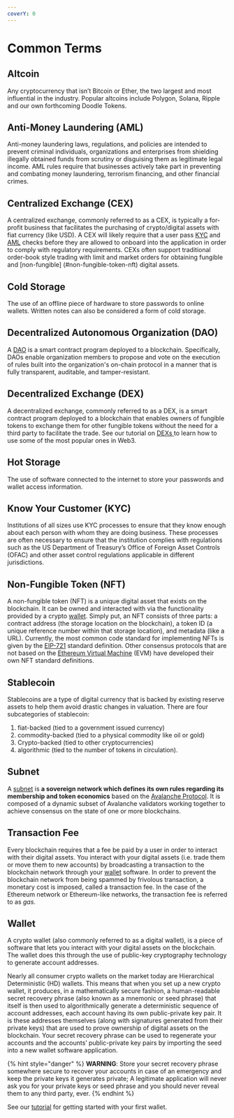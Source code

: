 ```yaml
---
coverY: 0
---
```


# Common Terms

## Altcoin

Any cryptocurrency that isn’t Bitcoin or Ether, the two largest and most influential in the industry. Popular altcoins include Polygon, Solana, Ripple and our own forthcoming Doodle Tokens.

## Anti-Money Laundering (AML)

Anti-money laundering laws, regulations, and policies are intended to prevent criminal individuals, organizations and enterprises from shielding illegally obtained funds from scrutiny or disguising them as legitimate legal income. AML rules require that businesses actively take part in preventing and combating money laundering, terrorism financing, and other financial crimes.

## Centralized Exchange (CEX)

A centralized exchange, commonly referred to as a CEX, is typically a for-profit business that facilitates the purchasing of crypto/digital assets with fiat currency (like USD). A
CEX will likely require that a user pass [KYC](#know-your-customer-kyc) and [AML](#anti-money-laundering-aml) checks before they are allowed to onboard into the application in 
order to comply with regulatory requirements. CEXs often support traditional order-book style trading with limit and market orders for obtaining fungible and [non-fungible]
(#non-fungible-token-nft) digital assets. 

## Cold Storage

The use of an offline piece of hardware to store passwords to online wallets. Written notes can also be considered a form of cold storage.

## Decentralized Autonomous Organization (DAO)

A [DAO](https://en.wikipedia.org/wiki/Decentralized\_autonomous\_organization) is a smart contract program deployed to a blockchain. Specifically, DAOs enable organization 
members to propose and vote on the execution of rules built into the organization's on-chain protocol in a manner that is fully transparent, auditable, and tamper-resistant.

## Decentralized Exchange (DEX)

A decentralized exchange, commonly referred to as a DEX, is a smart contract program deployed to a blockchain that enables owners of fungible tokens to exchange them for other fungible tokens without the need for a third party to facilitate the trade. See our tutorial on [DEXs ](tutorials/how-do-i-use-a-dex.md)to learn how to use some of the most popular ones in Web3.

## Hot Storage

The use of software connected to the internet to store your passwords and wallet access information.

## Know Your Customer (KYC)

Institutions of all sizes use KYC processes to ensure that they know enough about each person with whom they are doing business. These processes are often necessary to ensure that the institution complies with regulations such as the US Department of Treasury’s Office of Foreign Asset Controls (OFAC) and other asset control regulations applicable in different jurisdictions.

## Non-Fungible Token (NFT)

A non-fungible token (NFT) is a unique digital asset that exists on the blockchain. It can be owned and interacted with via the functionality provided by a crypto [wallet](COMMON.md#wallet). Simply put, an NFT consists of three parts: a contract address (the storage location on the blockchain), a token ID (a unique reference number within that storage location), and metadata (like a URL). Currently, the most common code standard for implementing NFTs is given by the [EIP-721](https://eips.ethereum.org/EIPS/eip-721) standard definition. Other consensus protocols that are not based on the [Ethereum Virtual Machine](https://ethereum.org/en/developers/docs/evm/) (EVM) have developed their own NFT standard definitions.

## Stablecoin

Stablecoins are a type of digital currency that is backed by existing reserve assets to help them avoid drastic changes in valuation. There are four subcategories of stablecoin:

1. fiat-backed (tied to a government issued currency)
2. commodity-backed (tied to a physical commodity like oil or gold)
3. Crypto-backed (tied to other cryptocurrencies)
4. algorithmic (tied to the number of tokens in circulation).

## Subnet

A [subnet](https://docs.avax.network/subnets) is **a sovereign network which defines its own rules regarding its membership and token economics** based on the [Avalanche Protocol](https://docs.avax.network/). It is composed of a dynamic subset of Avalanche validators working together to achieve consensus on the state of one or more blockchains.

## Transaction Fee

Every blockchain requires that a fee be paid by a user in order to interact with their digital assets. You interact with your digital assets (i.e. trade them or move them to new accounts) by broadcasting a transaction to the blockchain network through your [wallet](COMMON.md#wallet) software. In order to prevent the blockchain network from being spammed by frivolous transaction, a monetary cost is imposed, called a transaction fee. In the case of the Ethereum network or Ethereum-like networks, the transaction fee is referred to as _gas_.

## Wallet

A crypto wallet (also commonly referred to as a digital wallet), is a piece of software that lets you interact with your digital assets on the blockchain. The wallet does this through the use of public-key cryptography technology to generate account addresses.

Nearly all consumer crypto wallets on the market today are Hierarchical Deterministic (HD) wallets. This means that when you set up a new crypto wallet, it produces, in a mathematically secure fashion, a human-readable secret recovery phrase (also known as a mnemonic or seed phrase) that itself is then used to algorithmically generate a deterministic sequence of account addresses, each account having its own public-private key pair. It is these addresses themselves (along with signatures generated from their private keys) that are used to prove ownership of digital assets on the blockchain. Your secret recovery phrase can be used to regenerate your accounts and the accounts’ public-private key pairs by importing the seed into a new wallet software application.

{% hint style="danger" %}
**WARNING**: Store your secret recovery phrase somewhere secure to recover your accounts in case of an emergency and keep the private keys it generates private; A legitimate application will never ask you for your private keys or seed phrase and you should never reveal them to any third party, ever.
{% endhint %}

See our [tutorial](tutorials/getting-a-wallet.md) for getting started with your first wallet.
